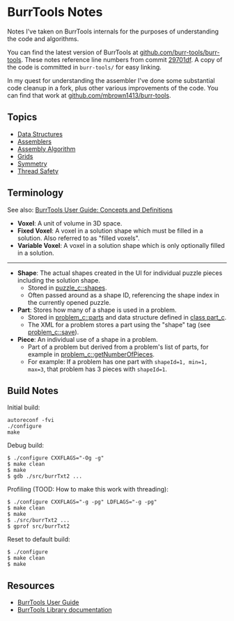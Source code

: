 
# BurrTools Notes

Notes I've taken on BurrTools internals for the purposes of understanding the
code and algorithms.

You can find the latest version of BurrTools at [github.com/burr-tools/burr-tools](https://github.com/burr-tools/burr-tools).
These notes reference line numbers from commit [29701df](https://github.com/burr-tools/burr-tools/tree/29701dfefc71f686d4e928725de4edf06040d382).
A copy of the code is committed in `burr-tools/` for easy linking.

In my quest for understanding the assembler I've done some substantial code
cleanup in a fork, plus other various improvements of the code. You can find
that work at [github.com/mbrown1413/burr-tools](https://github.com/mbrown1413/burr-tools).

## Topics

* [Data Structures](data-structures.md)
* [Assemblers](assemblers.md)
* [Assembly Algorithm](assembly-algorithm.md)
* [Grids](grids.md)
* [Symmetry](symmetry.md)
* [Thread Safety](thread-safety.md)

## Terminology

See also: [BurrTools User Guide: Concepts and Definitions](https://burrtools.sourceforge.net/gui-doc/ConceptsandDefinitions.html)

* **Voxel**: A unit of volume in 3D space.
* **Fixed Voxel**: A voxel in a solution shape which must be filled in a solution. Also referred to as "filled voxels".
* **Variable Voxel**: A voxel in a solution shape which is only optionally filled in a solution.

-----

* **Shape**: The actual shapes created in the UI for individual puzzle pieces including the solution shape.
    * Stored in [puzzle_c::shapes](burr-tools/src/lib/puzzle.h#L61).
    * Often passed around as a shape ID, referencing the shape index in the currently opened puzzle.
* **Part**: Stores how many of a shape is used in a problem.
    * Stored in [problem_c::parts](burr-tools/src/lib/problem.h#L84) and data structure defined in [class part_c](burr-tools/src/lib/problem.cpp#L48).
    * The XML for a problem stores a part using the "shape" tag (see [problem_c::save](burr-tools/src/lib/problem.cpp#L129)).
* **Piece**: An individual use of a shape in a problem.
    * Part of a problem but derived from a problem's list of parts, for example in [problem_c::getNumberOfPieces](burr-tools/src/lib/problem.cpp#L761).
    * For example: If a problem has one part with `shapeId=1, min=1, max=3`, that problem has 3 pieces with `shapeId=1`.

## Build Notes

Initial build:

    autoreconf -fvi
    ./configure
    make

Debug build:

    $ ./configure CXXFLAGS="-Og -g"
    $ make clean
    $ make
    $ gdb ./src/burrTxt2 ...

Profiling (TOOD: How to make this work with threading):

    $ ./configure CXXFLAGS="-g -pg" LDFLAGS="-g -pg"
    $ make clean
    $ make
    $ ./src/burrTxt2 ...
    $ gprof src/burrTxt2

Reset to default build:

    $ ./configure
    $ make clean
    $ make

## Resources

* [BurrTools User Guide](https://burrtools.sourceforge.net/gui-doc/toc.html)
* [BurrTools Library documentation](https://burrtools.sourceforge.net/lib-doc/index.html)
